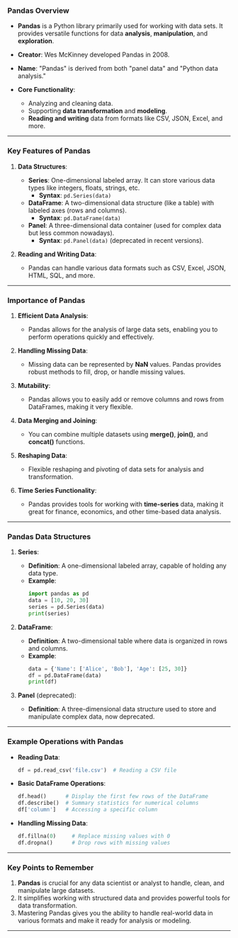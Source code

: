 <!-- @format -->

### **Pandas Overview**

- **Pandas** is a Python library primarily used for working with data sets. It provides versatile functions for data **analysis**, **manipulation**, and **exploration**.
- **Creator**: Wes McKinney developed Pandas in 2008.
- **Name**: "Pandas" is derived from both "panel data" and "Python data analysis."

- **Core Functionality**:
  - Analyzing and cleaning data.
  - Supporting **data transformation** and **modeling**.
  - **Reading and writing** data from formats like CSV, JSON, Excel, and more.

---

### **Key Features of Pandas**

1. **Data Structures**:

   - **Series**: One-dimensional labeled array. It can store various data types like integers, floats, strings, etc.
     - **Syntax**: `pd.Series(data)`
   - **DataFrame**: A two-dimensional data structure (like a table) with labeled axes (rows and columns).
     - **Syntax**: `pd.DataFrame(data)`
   - **Panel**: A three-dimensional data container (used for complex data but less common nowadays).
     - **Syntax**: `pd.Panel(data)` (deprecated in recent versions).

2. **Reading and Writing Data**:
   - Pandas can handle various data formats such as CSV, Excel, JSON, HTML, SQL, and more.

---

### **Importance of Pandas**

1. **Efficient Data Analysis**:

   - Pandas allows for the analysis of large data sets, enabling you to perform operations quickly and effectively.

2. **Handling Missing Data**:

   - Missing data can be represented by **NaN** values. Pandas provides robust methods to fill, drop, or handle missing values.

3. **Mutability**:

   - Pandas allows you to easily add or remove columns and rows from DataFrames, making it very flexible.

4. **Data Merging and Joining**:

   - You can combine multiple datasets using **merge()**, **join()**, and **concat()** functions.

5. **Reshaping Data**:

   - Flexible reshaping and pivoting of data sets for analysis and transformation.

6. **Time Series Functionality**:
   - Pandas provides tools for working with **time-series** data, making it great for finance, economics, and other time-based data analysis.

---

### **Pandas Data Structures**

1. **Series**:

   - **Definition**: A one-dimensional labeled array, capable of holding any data type.
   - **Example**:
     ```python
     import pandas as pd
     data = [10, 20, 30]
     series = pd.Series(data)
     print(series)
     ```

2. **DataFrame**:

   - **Definition**: A two-dimensional table where data is organized in rows and columns.
   - **Example**:
     ```python
     data = {'Name': ['Alice', 'Bob'], 'Age': [25, 30]}
     df = pd.DataFrame(data)
     print(df)
     ```

3. **Panel** (deprecated):
   - **Definition**: A three-dimensional data structure used to store and manipulate complex data, now deprecated.

---

### **Example Operations with Pandas**

- **Reading Data**:

  ```python
  df = pd.read_csv('file.csv')  # Reading a CSV file
  ```

- **Basic DataFrame Operations**:

  ```python
  df.head()      # Display the first few rows of the DataFrame
  df.describe()  # Summary statistics for numerical columns
  df['column']   # Accessing a specific column
  ```

- **Handling Missing Data**:
  ```python
  df.fillna(0)     # Replace missing values with 0
  df.dropna()      # Drop rows with missing values
  ```

---

### **Key Points to Remember**

1. **Pandas** is crucial for any data scientist or analyst to handle, clean, and manipulate large datasets.
2. It simplifies working with structured data and provides powerful tools for data transformation.
3. Mastering Pandas gives you the ability to handle real-world data in various formats and make it ready for analysis or modeling.

---
